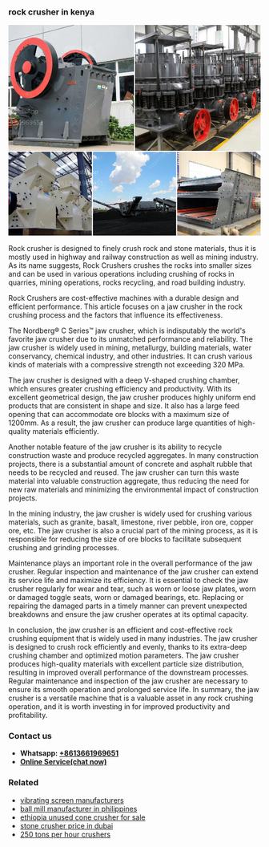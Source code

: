 <h3>rock crusher in kenya</h3><img src='1708322905.jpg' alt=''><p>Rock crusher is designed to finely crush rock and stone materials, thus it is mostly used in highway and railway construction as well as mining industry. As its name suggests, Rock Crushers crushes the rocks into smaller sizes and can be used in various operations including crushing of rocks in quarries, mining operations, rocks recycling, and road building industry.</p><p>Rock Crushers are cost-effective machines with a durable design and efficient performance. This article focuses on a jaw crusher in the rock crushing process and the factors that influence its effectiveness.</p><p>The Nordberg® C Series™ jaw crusher, which is indisputably the world's favorite jaw crusher due to its unmatched performance and reliability. The jaw crusher is widely used in mining, metallurgy, building materials, water conservancy, chemical industry, and other industries. It can crush various kinds of materials with a compressive strength not exceeding 320 MPa.</p><p>The jaw crusher is designed with a deep V-shaped crushing chamber, which ensures greater crushing efficiency and productivity. With its excellent geometrical design, the jaw crusher produces highly uniform end products that are consistent in shape and size. It also has a large feed opening that can accommodate ore blocks with a maximum size of 1200mm. As a result, the jaw crusher can produce large quantities of high-quality materials efficiently.</p><p>Another notable feature of the jaw crusher is its ability to recycle construction waste and produce recycled aggregates. In many construction projects, there is a substantial amount of concrete and asphalt rubble that needs to be recycled and reused. The jaw crusher can turn this waste material into valuable construction aggregate, thus reducing the need for new raw materials and minimizing the environmental impact of construction projects.</p><p>In the mining industry, the jaw crusher is widely used for crushing various materials, such as granite, basalt, limestone, river pebble, iron ore, copper ore, etc. The jaw crusher is also a crucial part of the mining process, as it is responsible for reducing the size of ore blocks to facilitate subsequent crushing and grinding processes.</p><p>Maintenance plays an important role in the overall performance of the jaw crusher. Regular inspection and maintenance of the jaw crusher can extend its service life and maximize its efficiency. It is essential to check the jaw crusher regularly for wear and tear, such as worn or loose jaw plates, worn or damaged toggle seats, worn or damaged bearings, etc. Replacing or repairing the damaged parts in a timely manner can prevent unexpected breakdowns and ensure the jaw crusher operates at its optimal capacity.</p><p>In conclusion, the jaw crusher is an efficient and cost-effective rock crushing equipment that is widely used in many industries. The jaw crusher is designed to crush rock efficiently and evenly, thanks to its extra-deep crushing chamber and optimized motion parameters. The jaw crusher produces high-quality materials with excellent particle size distribution, resulting in improved overall performance of the downstream processes. Regular maintenance and inspection of the jaw crusher are necessary to ensure its smooth operation and prolonged service life. In summary, the jaw crusher is a versatile machine that is a valuable asset in any rock crushing operation, and it is worth investing in for improved productivity and profitability.</p><h3>Contact us</h3><ul><li><strong>Whatsapp:&nbsp;<a href="https://wa.me/8613661969651">+8613661969651</a></strong></li><li><a href="https://swt.shibang-china.com/?git&amp;zhl&amp;rock crusher in kenya"><strong>Online Service(chat now)</strong></a></li></ul><h3>Related</h3><ul><li><a href='vibrating screen manufacturers.md'>vibrating screen manufacturers</a></li><li><a href='ball mill manufacturer in philippines.md'>ball mill manufacturer in philippines</a></li><li><a href='ethiopia unused cone crusher for sale.md'>ethiopia unused cone crusher for sale</a></li><li><a href='stone crusher price in dubai.md'>stone crusher price in dubai</a></li><li><a href='250 tons per hour crushers.md'>250 tons per hour crushers</a></li></ul>